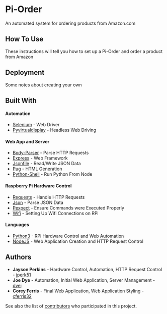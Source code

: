 # Pi-Order

An automated system for ordering products from Amazon.com

## How To Use

These instructions will tell you how to set up a Pi-Order and order a product from Amazon

## Deployment

Some notes about creating your own

## Built With
#### Automation
* [Selenium](http://docs.seleniumhq.org/) - Web Driver
* [Pyvirtualdisplay](https://pypi.python.org/pypi/PyVirtualDisplay) - Headless Web Driving

#### Web App and Server
* [Body-Parser](https://github.com/expressjs/body-parser) - Parse HTTP Requests
* [Express](http://expressjs.com/) - Web Framework
* [Jsonfile](https://www.npmjs.com/package/jsonfile) - Read/Write JSON Data
* [Pug](https://www.npmjs.com/package/pug) - HTML Generation
* [Python-Shell](https://github.com/extrabacon/python-shell) - Run Python From Node

#### Raspberry Pi Hardware Control
* [Requests](http://docs.python-requests.org/en/master/) - Handle HTTP Requests
* [Json](https://docs.python.org/2/library/json.html) - Parse JSON Data
* [Pexpect](https://pexpect.readthedocs.io/en/stable/) - Ensure Commands were Executed Properly
* [Wifi](https://wifi.readthedocs.io/en/latest/) - Setting Up Wifi Connections on RPi

#### Languages
* [Python3](https://www.python.org/) - RPi Hardware Control and Web Automation
* [NodeJS](https://www.nodejs.org/) - Web Application Creation and HTTP Request Control

## Authors

* **Jayson Perkins** - Hardware Control, Automation, HTTP Request Control - [jperk51](https://github.com/jperk51)
* **Joe Dye** - Automation, Initial Web Application, Server Management - [dyej](https://github.com/dyej)
* **Corey Ferris** - Final Web Application, Web Application Styling - [cferris32](https://github.com/cferris32)

See also the list of [contributors](https://github.com/dyej/pi-order/graphs/contributors) who participated in this project.


